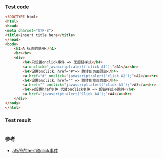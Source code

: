 ### Test code

```html
<!DOCTYPE html>
<html>
<head>
<meta charset="UTF-8">
<title>Insert title here</title>
</head>
<body>
    <h1>A 标签的使用</h1>
    <hr><br>
    <div>
        <h4>只设置onclick事件 => 无超链样式</h4>
        <a onclick="javascript:alert('click A1');">A1</a><hr>
        <h4>设置onclick，href="#"=> 跳转到页面顶部</h4>
        <a href="#" onclick="javascript:alert('click A2');">A2</a><hr>
        <h4>设置onclick，href="" => 跳转到空白页面</h4>
        <a href="" onclick="javascript:alert('click A3');">A3</a><hr>
        <h4>只设置href事件 代替onclick事件 => 超链样式不跳转</h4>
        <a href="javascript:alert('Click A4');">A4</a><hr>
    </div>
</body>
</html>
```

### Test result
![]()


### 参考
* [a标签的herf和click事件](https://www.cnblogs.com/zbx123/p/3495300.html)
